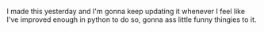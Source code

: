 I made this yesterday and I'm gonna keep updating it whenever I feel like I've improved enough in python to do so, gonna ass little funny thingies to it.
